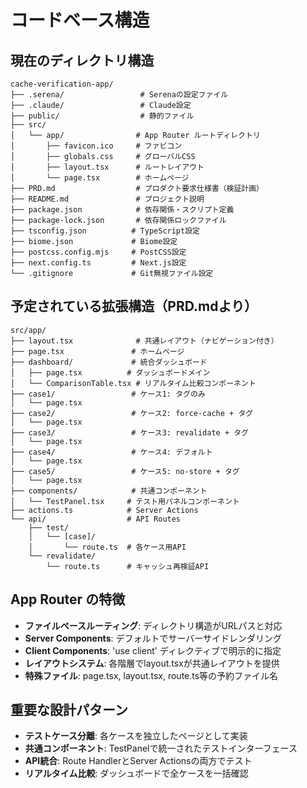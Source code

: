 # コードベース構造

## 現在のディレクトリ構造
```
cache-verification-app/
├── .serena/                 # Serenaの設定ファイル
├── .claude/                 # Claude設定
├── public/                  # 静的ファイル
├── src/
│   └── app/                # App Router ルートディレクトリ
│       ├── favicon.ico     # ファビコン
│       ├── globals.css     # グローバルCSS
│       ├── layout.tsx      # ルートレイアウト
│       └── page.tsx        # ホームページ
├── PRD.md                  # プロダクト要求仕様書（検証計画）
├── README.md               # プロジェクト説明
├── package.json            # 依存関係・スクリプト定義
├── package-lock.json       # 依存関係ロックファイル
├── tsconfig.json          # TypeScript設定
├── biome.json             # Biome設定
├── postcss.config.mjs     # PostCSS設定
├── next.config.ts         # Next.js設定
└── .gitignore             # Git無視ファイル設定
```

## 予定されている拡張構造（PRD.mdより）
```
src/app/
├── layout.tsx              # 共通レイアウト（ナビゲーション付き）
├── page.tsx               # ホームページ
├── dashboard/             # 統合ダッシュボード
│   ├── page.tsx          # ダッシュボードメイン
│   └── ComparisonTable.tsx # リアルタイム比較コンポーネント
├── case1/                 # ケース1: タグのみ
│   └── page.tsx
├── case2/                 # ケース2: force-cache + タグ
│   └── page.tsx
├── case3/                 # ケース3: revalidate + タグ
│   └── page.tsx
├── case4/                 # ケース4: デフォルト
│   └── page.tsx
├── case5/                 # ケース5: no-store + タグ
│   └── page.tsx
├── components/            # 共通コンポーネント
│   └── TestPanel.tsx     # テスト用パネルコンポーネント
├── actions.ts            # Server Actions
└── api/                  # API Routes
    ├── test/
    │   └── [case]/
    │       └── route.ts  # 各ケース用API
    └── revalidate/
        └── route.ts      # キャッシュ再検証API
```

## App Router の特徴
- **ファイルベースルーティング**: ディレクトリ構造がURLパスと対応
- **Server Components**: デフォルトでサーバーサイドレンダリング
- **Client Components**: 'use client' ディレクティブで明示的に指定
- **レイアウトシステム**: 各階層でlayout.tsxが共通レイアウトを提供
- **特殊ファイル**: page.tsx, layout.tsx, route.ts等の予約ファイル名

## 重要な設計パターン
- **テストケース分離**: 各ケースを独立したページとして実装
- **共通コンポーネント**: TestPanelで統一されたテストインターフェース
- **API統合**: Route HandlerとServer Actionsの両方でテスト
- **リアルタイム比較**: ダッシュボードで全ケースを一括確認